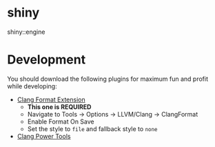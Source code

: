 # shiny
shiny::engine

# Development

You should download the following plugins for maximum fun and profit while
developing:

- [Clang Format Extension][1]
    - **This one is REQUIRED**
    - Navigate to Tools -> Options -> LLVM/Clang -> ClangFormat
    - Enable Format On Save
    - Set the style to `file` and fallback style to `none`
- [Clang Power Tools][2]






[1]: https://marketplace.visualstudio.com/items?itemName=LLVMExtensions.ClangFormat
[2]: https://marketplace.visualstudio.com/items?itemName=vs-publisher-690586.ClangPowerTools
